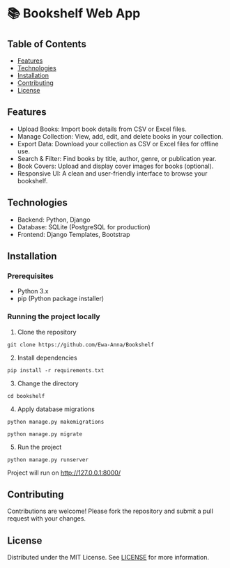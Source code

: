 # 📚 Bookshelf Web App

## Table of Contents
- [Features](#features)
- [Technologies](#technologies)
- [Installation](#installation)
- [Contributing](#contributing)
- [License](#license)

## Features
- Upload Books: Import book details from CSV or Excel files.
- Manage Collection: View, add, edit, and delete books in your collection.
- Export Data: Download your collection as CSV or Excel files for offline use.
- Search & Filter: Find books by title, author, genre, or publication year.
- Book Covers: Upload and display cover images for books (optional).
- Responsive UI: A clean and user-friendly interface to browse your bookshelf.

## Technologies
- Backend: Python, Django
- Database: SQLite (PostgreSQL for production)
- Frontend: Django Templates, Bootstrap

## Installation

### Prerequisites
- Python 3.x
- pip (Python package installer)

### Running the project locally
1. Clone the repository

` git clone https://github.com/Ewa-Anna/Bookshelf `

2. Install dependencies

` pip install -r requirements.txt `

3. Change the directory

` cd bookshelf `

4. Apply database migrations

` python manage.py makemigrations `

` python manage.py migrate `

5. Run the project

` python manage.py runserver `

Project will run on http://127.0.0.1:8000/

## Contributing
Contributions are welcome! Please fork the repository and submit a pull request with your changes.

## License
Distributed under the MIT License. See [LICENSE](LICENSE) for more information.

